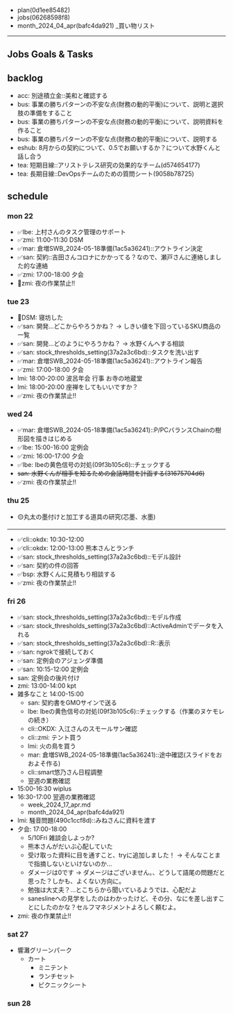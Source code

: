 
- plan(0d1ee85482)
- jobs(06268598f8)
- month_2024_04_apr(bafc4da921)
_買い物リスト
---

## Jobs Goals & Tasks

## backlog
- acc: 別途積立金::美和と確認する
- bus: 事業の勝ちパターンの不安な点(財務の動的平衡)について、説明と選択肢の準備をすること
- bus: 事業の勝ちパターンの不安な点(財務の動的平衡)について、説明資料を作ること
- bus: 事業の勝ちパターンの不安な点(財務の動的平衡)について、説明する
- eshub: 8月からの契約について、0.5でお願いするか？について水野くんと話し合う
- tea: 短期目線::アリストテレス研究の効果的なチーム(d574654177)
- tea: 長期目線::DevOpsチームのための質問シート(9058b78725)

## schedule

### mon 22
- ✅lbe: 上村さんのタスク管理のサポート
- ✅zmi: 11:00-11:30 DSM
- ✅mar: 倉増SWB_2024-05-18準備(1ac5a36241)::アウトライン決定
- ✅san: 契約::吉田さんコロナにかかってる？なので、瀬戸さんに連絡しました的な連絡
- ✅zmi: 17:00-18:00 夕会
- 🚨zmi: 夜の作業禁止!!

### tue 23
- 🚨DSM: 寝坊した
- ✅san: 開発...どこからやろうかね？ -> しきい値を下回っているSKU商品の一覧
- ✅san: 開発...どのようにやろうかね？ -> 水野くんへする相談
- ✅san: stock_thresholds_setting(37a2a3c6bd)::タスクを洗い出す
- ✅mar: 倉増SWB_2024-05-18準備(1ac5a36241)::アウトライン報告
- ✅zmi: 17:00-18:00 夕会
- lmi: 18:00-20:00 波呂年会 行事 お寺の地蔵堂
- lmi: 18:00-20:00 座禅をしてもいいですか？
- ✅zmi: 夜の作業禁止!!

### wed 24
- ✅mar: 倉増SWB_2024-05-18準備(1ac5a36241)::P/PCバランスChainの樹形図を描きはじめる
- ✅lbe: 15:00-16:00 定例会
- ✅zmi: 16:00-17:00 夕会
- ✅lbe: lbeの黄色信号の対処(09f3b105c6)::チェックする
- ~~san: 水野くんが相手を知るための会話時間を計画する(31675704d6)~~
- ✅zmi: 夜の作業禁止!!

### thu 25
- 🟡丸太の墨付けと加工する道具の研究(芯墨、水墨)
---
- ✅cli::okdx: 10:30-12:00
- ✅cli::okdx: 12:00-13:00 熊本さんとランチ
- ✅san: stock_thresholds_setting(37a2a3c6bd)::モデル設計
- ✅san: 契約の件の回答
- ✅bsp: 水野くんに見積もり相談する
- ✅zmi: 夜の作業禁止!!

### fri 26
- ✅san: stock_thresholds_setting(37a2a3c6bd)::モデル作成
- ✅san: stock_thresholds_setting(37a2a3c6bd)::ActiveAdminでデータを入れる
- ✅san: stock_thresholds_setting(37a2a3c6bd)::R::表示
- ✅san: ngrokで接続しておく
- ✅san: 定例会のアジェンダ準備
- ✅san: 10:15-12:00 定例会
- san: 定例会の後片付け
- zmi: 13:00-14:00 kpt
- 雑多なこと 14:00-15:00
  - san: 契約書をGMOサインで送る
  - lbe: lbeの黄色信号の対処(09f3b105c6)::チェックする（作業のヌケモレの続き）
  - cli::OKDX: 入江さんのスモールサン確認
  - cli::zmi: テント買う
  - lmi: 火の鳥を買う
  - mar: 倉増SWB_2024-05-18準備(1ac5a36241)::途中確認(スライドをおおよそ作る)
  - cli::smart悠乃さん日程調整
  - 翌週の業務確認
- 15:00-16:30 wiplus
- 16:30-17:00 翌週の業務確認
  - week_2024_17_apr.md
  - month_2024_04_apr(bafc4da921)
- lmi: 騒音問題(490c1ccf8d)::みねさんに資料を渡す
- 夕会: 17:00-18:00
  - 5/10Fri 雑談会しよっか?
  - 熊本さんがだいぶ心配していた
  - 受け取った資料に目を通すこと、tryに追加しました！ -> そんなことまで指摘しないといけないのか...
  - ダメージは0です -> ダメージはございません。、どうして語尾の問題だと思った？しかも、よくない方向に。
  - 勉強は大丈夫？...とこちらから聞いているようでは、心配だよ
  - saneslineへの見学をしたのはわかったけど、その分、なにを差し出すことにしたのかな？セルフマネジメントよろしく頼むよ。
- zmi: 夜の作業禁止!!

### sat 27
- 響灘グリーンパーク
  - カート
    - ミニテント
    - ランチセット
    - ピクニックシート

### sun 28




